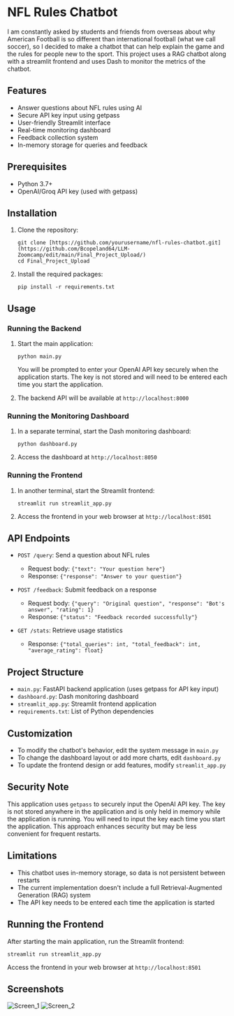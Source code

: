 # NFL Rules Chatbot

I am constantly asked by students and friends from overseas about why American Football is so different than international football (what we call soccer), so I decided to make a chatbot that can help explain the game and the rules for people new to the sport. This project uses a RAG chatbot along with a streamlit frontend and uses Dash to monitor the metrics of the chatbot.

## Features

- Answer questions about NFL rules using AI
- Secure API key input using getpass
- User-friendly Streamlit interface
- Real-time monitoring dashboard
- Feedback collection system
- In-memory storage for queries and feedback

## Prerequisites

- Python 3.7+
- OpenAI/Groq API key (used with getpass)

## Installation

1. Clone the repository:
   ```
   git clone [https://github.com/yourusername/nfl-rules-chatbot.git](https://github.com/Bcopeland64/LLM-Zoomcamp/edit/main/Final_Project_Upload/)
   cd Final_Project_Upload
   ```

2. Install the required packages:
   ```
   pip install -r requirements.txt
   ```

## Usage

### Running the Backend

1. Start the main application:
   ```
   python main.py
   ```
   
   You will be prompted to enter your OpenAI API key securely when the application starts. The key is not stored and will need to be entered each time you start the application.

2. The backend API will be available at `http://localhost:8000`

### Running the Monitoring Dashboard

1. In a separate terminal, start the Dash monitoring dashboard:
   ```
   python dashboard.py
   ```

2. Access the dashboard at `http://localhost:8050`

### Running the Frontend

1. In another terminal, start the Streamlit frontend:
   ```
   streamlit run streamlit_app.py
   ```

2. Access the frontend in your web browser at `http://localhost:8501`

## API Endpoints

- `POST /query`: Send a question about NFL rules
  - Request body: `{"text": "Your question here"}`
  - Response: `{"response": "Answer to your question"}`

- `POST /feedback`: Submit feedback on a response
  - Request body: `{"query": "Original question", "response": "Bot's answer", "rating": 1}`
  - Response: `{"status": "Feedback recorded successfully"}`

- `GET /stats`: Retrieve usage statistics
  - Response: `{"total_queries": int, "total_feedback": int, "average_rating": float}`

## Project Structure

- `main.py`: FastAPI backend application (uses getpass for API key input)
- `dashboard.py`: Dash monitoring dashboard
- `streamlit_app.py`: Streamlit frontend application
- `requirements.txt`: List of Python dependencies

## Customization

- To modify the chatbot's behavior, edit the system message in `main.py`
- To change the dashboard layout or add more charts, edit `dashboard.py`
- To update the frontend design or add features, modify `streamlit_app.py`

## Security Note

This application uses `getpass` to securely input the OpenAI API key. The key is not stored anywhere in the application and is only held in memory while the application is running. You will need to input the key each time you start the application. This approach enhances security but may be less convenient for frequent restarts.

## Limitations

- This chatbot uses in-memory storage, so data is not persistent between restarts
- The current implementation doesn't include a full Retrieval-Augmented Generation (RAG) system
- The API key needs to be entered each time the application is started

## Running the Frontend

After starting the main application, run the Streamlit frontend:

```
streamlit run streamlit_app.py
```

Access the frontend in your web browser at `http://localhost:8501`

## Screenshots
![Screen_1](https://github.com/user-attachments/assets/a5c8f063-1868-4013-8f8e-8bf5199147e1)  ![Screen_2](https://github.com/user-attachments/assets/cb4e329d-5de9-4a5f-92c0-cb0e3dc56960)



